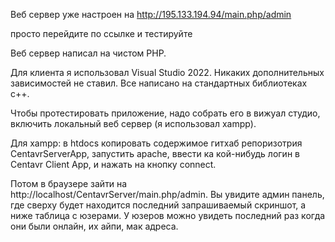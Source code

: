 
Веб сервер уже настроен на http://195.133.194.94/main.php/admin

просто перейдите по ссылке и тестируйте

Веб сервер написал на чистом PHP.

Для клиента я использовал Visual Studio 2022. Никаких дополнительных зависимостей не ставил. Все написано на стандартных библиотеках c++.

Чтобы протестировать приложение, надо собрать его в вижуал студио, включить локальный веб сервер (я использовал xampp).

Для xampp: в htdocs копировать содержимое гитхаб репоризотрия CentavrServerApp, запустить apache, ввести ка кой-нибудь логин в Centavr Client App, и нажать на кнопку connect.

Потом в браузере зайти на http://localhost/CentavrServer/main.php/admin. Вы увидите админ панель, где сверху будет находится последний запрашиваемый скриншот, а ниже таблица с юзерами. У юзеров можно увидеть последний раз когда они были онлайн, их айпи, мак адреса.

